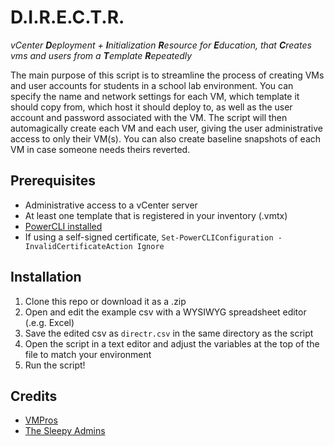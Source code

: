 # D.I.R.E.C.T.R.
*vCenter **D**eployment + **I**nitialization **R**esource for **E**ducation, that **C**reates vms and users from a **T**emplate **R**epeatedly*

The main purpose of this script is to streamline the process of creating VMs and user accounts for students in a school lab environment. You can specify the name and network settings for each VM, which template it should copy from, which host it should deploy to, as well as the user account and password associated with the VM. The script will then automagically create each VM and each user, giving the user administrative access to only their VM(s). You can also create baseline snapshots of each VM in case someone needs theirs reverted.

## Prerequisites
- Administrative access to a vCenter server
- At least one template that is registered in your inventory (.vmtx)
- [PowerCLI installed](https://developer.vmware.com/powercli/installation-guide)
- If using a self-signed certificate, ``Set-PowerCLIConfiguration -InvalidCertificateAction Ignore``

## Installation
1. Clone this repo or download it as a .zip
2. Open and edit the example csv with a WYSIWYG spreadsheet editor (.e.g. Excel)
3. Save the edited csv as ``directr.csv`` in the same directory as the script
4. Open the script in a text editor and adjust the variables at the top of the file to match your environment
5. Run the script!

## Credits
- [VMPros](https://blog.vmpros.nl/2011/01/16/vmware-deploy-multiple-vms-from-template-with-powercli/)
- [The Sleepy Admins](https://thesleepyadmins.com/2018/09/08/deploy-multiple-vms-using-powercli-and-vmware-template/)
